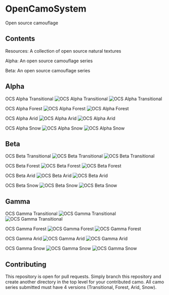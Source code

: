 # OpenCamoSystem
Open source camouflage

## Contents

Resources: A collection of open source natural textures

Alpha: An open source camouflage series

Beta: An open source camouflage series

## Alpha

OCS Alpha Transitional
![OCS Alpha Transitional](Alpha/transitional.png)
![OCS Alpha Transitional](Alpha/OCS-AT.png)

OCS Alpha Forest
![OCS Alpha Forest](Alpha/forest.png)
![OCS Alpha Forest](Alpha/OCS-AF.png)

OCS Alpha Arid
![OCS Alpha Arid](Alpha/arid.png)
![OCS Alpha Arid](Alpha/OCS-AA.png)

OCS Alpha Snow
![OCS Alpha Snow](Alpha/snow.png)
![OCS Alpha Snow](Alpha/OCS-AS.png)

## Beta

OCS Beta Transitional
![OCS Beta Transitional](Beta/transitional.png)
![OCS Beta Transitional](Beta/OCS-BT.png)

OCS Beta Forest
![OCS Beta Forest](Beta/forest.png)
![OCS Beta Forest](Beta/OCS-BF.png)

OCS Beta Arid
![OCS Beta Arid](Beta/arid.png)
![OCS Beta Arid](Beta/OCS-BA.png)

OCS Beta Snow
![OCS Beta Snow](Beta/snow.png)
![OCS Beta Snow](Beta/OCS-BS.png)

## Gamma

OCS Gamma Transitional
![OCS Gamma Transitional](Gamma/transitional.png)
![OCS Gamma Transitional](Gamma/OCS-GT.png)

OCS Gamma Forest
![OCS Gamma Forest](Gamma/forest.png)
![OCS Gamma Forest](Gamma/OCS-GF.png)

OCS Gamma Arid
![OCS Gamma Arid](Gamma/arid.png)
![OCS Gamma Arid](Gamma/OCS-GA.png)

OCS Gamma Snow
![OCS Gamma Snow](Gamma/snow.png)
![OCS Gamma Snow](Gamma/OCS-GS.png)

## Contributing

This repository is open for pull requests. Simply branch this repository and create another directory in the top level
for your contributed camo. All camo series submitted must have 4 versions (Transitional, Forest, Arid, Snow).
